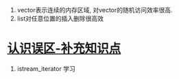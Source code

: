 1. vector表示连续的内存区域, 对vector的随机访问效率很高.
2. list对任意位置的插入删除很高效

# [认识误区-补充知识点](http://www.cplusplus.com/reference)
1. istream\_iterator 学习

